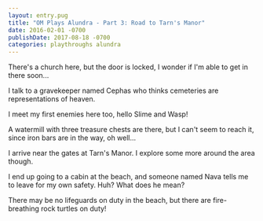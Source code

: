 ```yaml
---
layout: entry.pug
title: "OM Plays Alundra - Part 3: Road to Tarn's Manor"
date: 2016-02-01 -0700
publishDate: 2017-08-18 -0700
categories: playthroughs alundra
---
```


There's a church here, but the door is locked, I wonder if I'm able to get in there soon...

I talk to a gravekeeper named Cephas who thinks cemeteries are representations of heaven.

I meet my first enemies here too, hello Slime and Wasp!

A watermill with three treasure chests are there, but I can't seem to reach it, since iron bars are in the way, oh well...

I arrive near the gates at Tarn's Manor. I explore some more around the area though.

I end up going to a cabin at the beach, and someone named Nava tells me to leave for my own safety. Huh? What does he mean?

There may be no lifeguards on duty in the beach, but there are fire-breathing rock turtles on duty!
